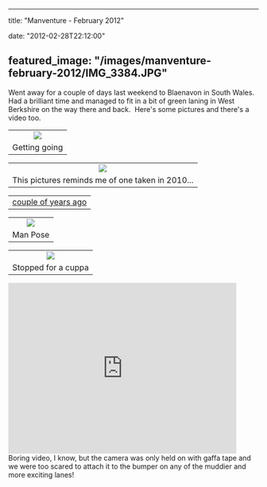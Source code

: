 
---
title: "Manventure - February 2012"

date: "2012-02-28T22:12:00"

featured_image: "/images/manventure-february-2012/IMG_3384.JPG"
---


Went away for a couple of days last weekend to Blaenavon in South Wales.  Had a brilliant time and managed to fit in a bit of green laning in West Berkshire on the way there and back.  Here's some pictures and there's a video too.

<table align="center" cellpadding="0" cellspacing="0" style="margin-left: auto; margin-right: auto; text-align: center;"><tbody><tr><td style="text-align: center;"><a href="http://2.bp.blogspot.com/-T-MHDEzMGl8/T01O3hoUJ0I/AAAAAAAACX8/l4PJPcE67pY/s1600/IMG_3384.JPG"><img src="/images/manventure-february-2012/IMG_3384.JPG"/></a></td></tr><tr><td style="text-align: center;">Getting going</td></tr></tbody></table>
<table align="center" cellpadding="0" cellspacing="0" style="margin-left: auto; margin-right: auto; text-align: center;"><tbody><tr><td style="text-align: center;"><a href="http://1.bp.blogspot.com/-oaBcl3jTSK4/T01O9D0hyLI/AAAAAAAACYM/OCtGGfK1yNg/s1600/IMG_3395.JPG"><img src="/images/manventure-february-2012/IMG_3395.JPG"/></a></td></tr><tr><td style="text-align: center;">This pictures reminds me of one taken in 2010...</td></tr></tbody></table>
<table align="center" cellpadding="0" cellspacing="0" style="margin-left: auto; margin-right: auto; text-align: center;"><tbody><tr><td style="text-align: center;"><a href="http://blog.danandtheduke.co.uk/2010/03/on-way-to-bristol.html">couple of years ago</a></td></tr></tbody></table>
<table align="center" cellpadding="0" cellspacing="0" style="margin-left: auto; margin-right: auto; text-align: center;"><tbody><tr><td style="text-align: center;"><a href="http://1.bp.blogspot.com/-xw2mVFVPZY0/T01O_S45C2I/AAAAAAAACYU/r9OBcUWJB3w/s1600/IMG_3435.JPG"><img src="/images/manventure-february-2012/IMG_3435.JPG"/></a></td></tr><tr><td style="text-align: center;">Man Pose</td></tr></tbody></table>
<table align="center" cellpadding="0" cellspacing="0" style="margin-left: auto; margin-right: auto; text-align: center;"><tbody><tr><td style="text-align: center;"><a href="http://4.bp.blogspot.com/-8kd2tkiskwY/T01PCYlT5qI/AAAAAAAACYc/PyumY-6HPeU/s1600/IMG_3457.JPG"><img src="/images/manventure-february-2012/IMG_3457.JPG"/></a></td></tr><tr><td style="text-align: center;">Stopped for a cuppa</td></tr></tbody></table>
<iframe allowfullscreen="" frameborder="0" height="344" src="http://www.youtube.com/embed/HDGUIm-EJK0?fs=1" width="459"></iframe>
Boring video, I know, but the camera was only held on with gaffa tape and we were too scared to attach it to the bumper on any of the muddier and more exciting lanes!
